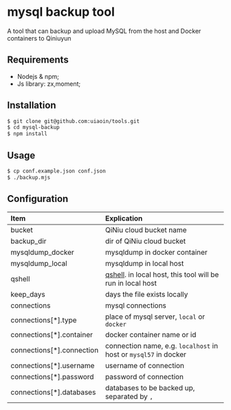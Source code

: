 mysql backup tool
========================

A tool that can backup and upload MySQL from the host and Docker containers to Qiniuyun

Requirements
------------

* Nodejs & npm;
* Js library: zx,moment;

Installation
------------

```bash
$ git clone git@github.com:uiaoin/tools.git
$ cd mysql-backup
$ npm install
```

Usage
------------

```bash
$ cp conf.example.json conf.json 
$ ./backup.mjs
```

Configuration
------------
|  Item   | Explication  |
|  :----  | :-----  |
| bucket  | QiNiu cloud bucket name |
| backup_dir  | dir of QiNiu cloud bucket |
| mysqldump_docker  | mysqldump in docker container |
| mysqldump_local  | mysqldump in local host |
| qshell  | [qshell][1]. in local host, this tool will be run in local host |
| keep_days  | days the file exists locally |
| connections  | mysql connections |
| connections[*].type  | place of mysql server, `local` or `docker` |
| connections[*].container  | docker container name or id |
| connections[*].connection  | connection name, e.g. `localhost` in host or `mysql57` in docker |
| connections[*].username  | username of connection |
| connections[*].password  | password of connection |
| connections[*].databases  | databases to be backed up, separated by `,` |

[1]: https://developer.qiniu.com/kodo/1302/qshell
